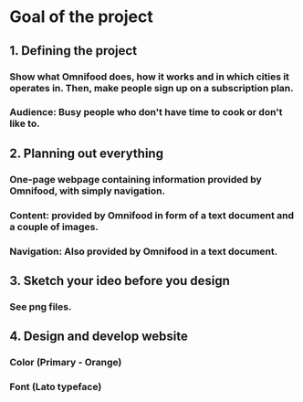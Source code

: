 # Goal of the project

## 1. Defining the project
### Show what Omnifood does, how it works and in which cities it operates in. Then, make people sign up on a subscription plan.
### Audience: Busy people who don't have time to cook or don't like to.

## 2. Planning out everything
### One-page webpage containing information provided by Omnifood, with simply navigation.
### Content: provided by Omnifood in form of a text document and a couple of images.
### Navigation: Also provided by Omnifood in a text document.

## 3. Sketch your ideo before you design
### See png files.

## 4. Design and develop website
### Color (Primary - Orange)
### Font (Lato typeface)
